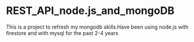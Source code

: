 # REST_API_node.js_and_mongoDB

This is a project to refresh my mongodb skills.Have been using node.js with firestore and with mysql for the past 2-4 years
